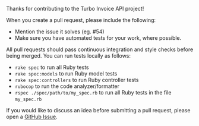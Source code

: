 Thanks for contributing to the Turbo Invoice API project!

When you create a pull request, please include the following:

* Mention the issue it solves (eg. #54)
* Make sure you have automated tests for your work, where possible.

All pull requests should pass continuous integration and style checks before being merged. You can run tests locally as follows:

 - `rake spec` to run all Ruby tests
 - `rake spec:models` to run Ruby model tests
 - `rake spec:controllers` to run Ruby controller tests
 - `rubocop` to run the code analyzer/formatter
 - `rspec ./spec/path/to/my_spec.rb` to run all Ruby tests in the file `my_spec.rb`

If you would like to discuss an idea before submitting a pull request,
please open a [GitHub Issue](https://github.com/brandonbaker40/turbo-invoice-api/issues).

